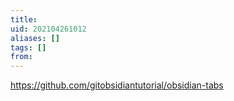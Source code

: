```yaml
---
title: 
uid: 202104261012
aliases: []
tags: []
from: 
---
```

https://github.com/gitobsidiantutorial/obsidian-tabs